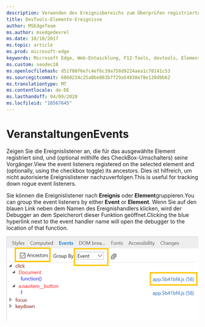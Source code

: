 ```yaml
---
description: Verwenden des Ereignisbereichs zum Überprüfen registrierter Ereignislistener auf der Seite
title: DevTools-Elemente-Ereignisse
author: MSEdgeTeam
ms.author: msedgedevrel
ms.date: 10/10/2017
ms.topic: article
ms.prod: microsoft-edge
keywords: Microsoft Edge, Web-Entwicklung, F12-Tools, devtools, Elemente, Ereignis-Listener, Ereignishandler
ms.custom: seodec18
ms.openlocfilehash: d51f08f6e7c4ef6c39a758d9224aea1c78141c53
ms.sourcegitcommit: 6860234c25a8be863b7f29a54838e78e120dbb62
ms.translationtype: MT
ms.contentlocale: de-DE
ms.lasthandoff: 04/09/2020
ms.locfileid: "10567645"
---
```

# <span data-ttu-id="849c6-104">Veranstaltungen</span><span class="sxs-lookup"><span data-stu-id="849c6-104">Events</span></span> 

<span data-ttu-id="849c6-105">Zeigen Sie die Ereignislistener an, die für das ausgewählte Element registriert sind, und (optional mithilfe des CheckBox-Umschalters) seine Vorgänger.</span><span class="sxs-lookup"><span data-stu-id="849c6-105">View the event listeners registered on the selected element and (optionally, using the checkbox toggle) its ancestors.</span></span> <span data-ttu-id="849c6-106">Dies ist hilfreich, um nicht autorisierte Ereignislistener nachzuverfolgen.</span><span class="sxs-lookup"><span data-stu-id="849c6-106">This is useful for tracking down rogue event listeners.</span></span> 

<span data-ttu-id="849c6-107">Sie können die Ereignislistener nach **Ereignis** oder **Element**gruppieren.</span><span class="sxs-lookup"><span data-stu-id="849c6-107">You can group the event listeners by either **Event** or **Element**.</span></span> <span data-ttu-id="849c6-108">Wenn Sie auf den blauen Link neben dem Namen des Ereignishandlers klicken, wird der Debugger an dem Speicherort dieser Funktion geöffnet.</span><span class="sxs-lookup"><span data-stu-id="849c6-108">Clicking the blue hyperlink next to the event handler name will open the debugger to the location of that function.</span></span>

![Bereich "Ereignisse"](../media/elements_events.png)